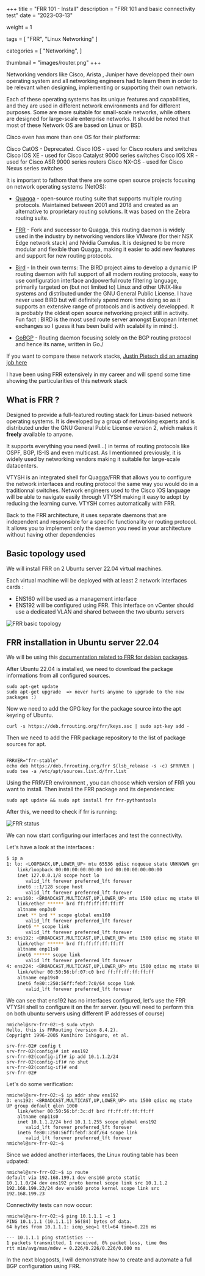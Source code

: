 +++
title = "FRR 101 - Install"
description = "FRR 101 and basic connectivity test"
date = "2023-03-13"

weight = 1

tags = [
    "FRR",
    "Linux Networking"
]

categories = [
    "Networking",
]

thumbnail = "images/router.png"
+++

Networking vendors like Cisco, Arista , Juniper have developped their own operating system and all networking engineers had to learn them in order to be relevant when designing, implementing or supporting their own network.

Each of these operating systems has its unique features and capabilities, and they are used in different network environments and for different purposes. Some are more suitable for small-scale networks, while others are designed for large-scale enterprise networks.
It should be noted that most of these Network OS are based on Linux or BSD. 

Cisco even has more than one OS for their platforms:

Cisco CatOS - Deprecated.
Cisco IOS - used for Cisco routers and switches
Cisco IOS XE - used for Cisco Catalyst 9000 series switches
Cisco IOS XR - used for Cisco ASR 9000 series routers
Cisco NX-OS - used for Cisco Nexus series switches


It is important to fathom that there are some open source projects focusing on network operating systems (NetOS):

* [Quagga](https://en.wikipedia.org/wiki/Quagga_(software)) - open-source routing suite that supports multiple routing protocols. Maintained between 2001 and 2018 and created as an alternative to proprietary routing solutions. It was based on the Zebra routing suite.

* [FRR](https://frrouting.org/) - Fork and successor to Quagga, this routing daemon is widely used in the industry by networking vendors like VMware (for their NSX Edge network stack) and Nvidia Cumulus. It is designed to be more modular and flexible than Quagga, making it easier to add new features and support for new routing protocols.

* [Bird](https://gitlab.nic.cz/labs/bird) - In their own terms: The BIRD project aims to develop a dynamic IP routing daemon with full support of all modern routing protocols, easy to use configuration interface andpowerful route filtering language, primarily targeted on (but not limited to) Linux and other UNIX-like systems and distributed under the GNU General Public License. I have never used BIRD but will definitely spend more time doing so as it supports an extensive range of protocols and is actively developped. It is probably the oldest open source networking project still in activity. Fun fact : BIRD is the most used route server amongst European Internet exchanges so I guess it has been build with scalability in mind :). 

* [GoBGP](https://osrg.github.io/gobgp/) - Routing daemon focusing solely on the BGP routing protocol and hence its name, written in Go./

If you want to compare these network stacks, [Justin Pietsch did an amazing job here](https://elegantnetwork.github.io/posts/followup-measuring-BGP-stacks/)

I have been using FRR extensively in my career and will spend some time showing the particularities of this network stack


## What is FRR ?

Designed to provide a full-featured routing stack for Linux-based network operating systems. It is developed by a group of networking experts and is distributed under the GNU General Public License version 2, which makes it **freely** available to anyone.

It supports everything you need (well...) in terms of routing protocols like OSPF, BGP, IS-IS and even multicast. As I mentionned previously, it is widely used by networking vendors making it suitable for large-scale datacenters. 

VTYSH is an integrated shell for Quagga/FRR that allows you to configure the network interfaces and routing protocol the same way you would do in a traditionnal switches. Network engineers used to the Cisco IOS language will be able to navigate easily through VTYSH making it easy to adopt by reducing the learning curve. VTYSH comes automatically with FRR.

Back to the FRR architecture, it uses separate daemons that are independent and responsible for a specific functionality or routing protocol. It allows you to implement only the daemon you need in your architecture without having other dependencies 



## Basic topology used

We will install FRR on 2 Ubuntu server 22.04 virtual machines.

Each virtual machine will be deployed with at least 2 network interfaces cards :

  - ENS160 will be used as a management interface
  - ENS192 will be configured using FRR. This interface on vCenter should use a dedicated VLAN and shared between the two ubuntu servers

![FRR basic topology](/images/frr/basic-install/FRR-basic-topology.png)


## FRR installation in Ubuntu server 22.04

We will be using this [documentation related to FRR for debian packages](https://deb.frrouting.org).

After Ubuntu 22.04 is installed, we need to download the package informations from all configured sources.

``` 
sudo apt-get update
sudo apt-get upgrade  => never hurts anyone to upgrade to the new packages :) 
```

Now we need to add the GPG key for the package source into the apt keyring of Ubuntu.

```
curl -s https://deb.frrouting.org/frr/keys.asc | sudo apt-key add -
```

Then we need to add the FRR package repository to the list of package sources for apt.

```

FRRVER="frr-stable"
echo deb https://deb.frrouting.org/frr $(lsb_release -s -c) $FRRVER | sudo tee -a /etc/apt/sources.list.d/frr.list

```

Using the FRRVER environment , you can choose which version of FRR you want to install. 
Then install the FRR package and its dependencies:

```
sudo apt update && sudo apt install frr frr-pythontools
```

After this, we need to check if frr is running:

![FRR status](/images/frr/basic-install/FRR-status.png)


We can now start configuring our interfaces and test the connectivity.

Let's have a look at the interfaces : 

``` bash
$ ip a
1: lo: <LOOPBACK,UP,LOWER_UP> mtu 65536 qdisc noqueue state UNKNOWN group default qlen 1000
    link/loopback 00:00:00:00:00:00 brd 00:00:00:00:00:00
    inet 127.0.0.1/8 scope host lo
       valid_lft forever preferred_lft forever
    inet6 ::1/128 scope host
       valid_lft forever preferred_lft forever
2: ens160: <BROADCAST,MULTICAST,UP,LOWER_UP> mtu 1500 qdisc mq state UP group default qlen 1000
    link/ether ****** brd ff:ff:ff:ff:ff:ff
    altname enp3s0
    inet ** brd ** scope global ens160
       valid_lft forever preferred_lft forever
    inet6 ** scope link
       valid_lft forever preferred_lft forever
3: ens192: <BROADCAST,MULTICAST,UP,LOWER_UP> mtu 1500 qdisc mq state UP group default qlen 1000
    link/ether ****** brd ff:ff:ff:ff:ff:ff
    altname enp11s0
    inet6 ****** scope link
       valid_lft forever preferred_lft forever
4: ens224: <BROADCAST,MULTICAST,UP,LOWER_UP> mtu 1500 qdisc mq state UP group default qlen 1000
    link/ether 00:50:56:bf:07:c0 brd ff:ff:ff:ff:ff:ff
    altname enp19s0
    inet6 fe80::250:56ff:febf:7c0/64 scope link
       valid_lft forever preferred_lft forever
```

We can see that ens192 has no interfaces configured, let's use the FRR VTYSH shell to configure it on the frr server. (you will need to perform this on both ubuntu servers using different IP addresses of course)

```
nmichel@srv-frr-02:~$ sudo vtysh
Hello, this is FRRouting (version 8.4.2).
Copyright 1996-2005 Kunihiro Ishiguro, et al.

srv-frr-02# config t
srv-frr-02(config)# int ens192
srv-frr-02(config-if)# ip add 10.1.1.2/24
srv-frr-02(config-if)# no shut
srv-frr-02(config-if)# end
srv-frr-02#
```

Let's do some verification:


```
nmichel@srv-frr-02:~$ ip addr show ens192
3: ens192: <BROADCAST,MULTICAST,UP,LOWER_UP> mtu 1500 qdisc mq state UP group default qlen 1000
    link/ether 00:50:56:bf:3c:df brd ff:ff:ff:ff:ff:ff
    altname enp11s0
    inet 10.1.1.2/24 brd 10.1.1.255 scope global ens192
       valid_lft forever preferred_lft forever
    inet6 fe80::250:56ff:febf:3cdf/64 scope link
       valid_lft forever preferred_lft forever
nmichel@srv-frr-02:~$
```

Since we added another interfaces, the Linux routing table has been udpated:

```
nmichel@srv-frr-02:~$ ip route
default via 192.168.199.1 dev ens160 proto static
10.1.1.0/24 dev ens192 proto kernel scope link src 10.1.1.2
192.168.199.23/24 dev ens160 proto kernel scope link src 192.168.199.23
```

Connectivity tests can now occur:

```
nmichel@srv-frr-02:~$ ping 10.1.1.1 -c 1
PING 10.1.1.1 (10.1.1.1) 56(84) bytes of data.
64 bytes from 10.1.1.1: icmp_seq=1 ttl=64 time=0.226 ms

--- 10.1.1.1 ping statistics ---
1 packets transmitted, 1 received, 0% packet loss, time 0ms
rtt min/avg/max/mdev = 0.226/0.226/0.226/0.000 ms
```

In the next blogposts, I will demonstrate how to create and automate a full BGP configuration using FRR.

